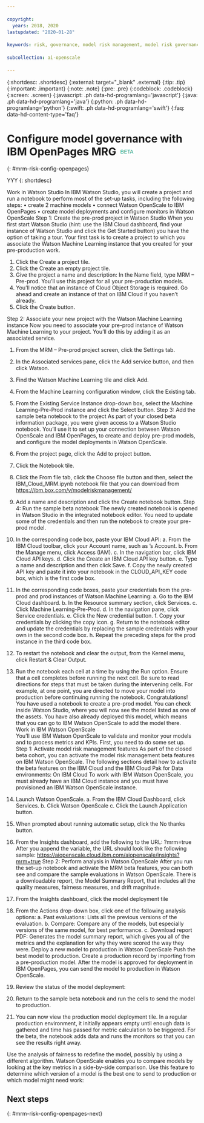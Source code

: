 ```yaml
---

copyright:
  years: 2018, 2020
lastupdated: "2020-01-28"

keywords: risk, governance, model risk management, model risk governance

subcollection: ai-openscale

---
```


{:shortdesc: .shortdesc}
{:external: target="_blank" .external}
{:tip: .tip}
{:important: .important}
{:note: .note}
{:pre: .pre}
{:codeblock: .codeblock}
{:screen: .screen}
{:javascript: .ph data-hd-programlang='javascript'}
{:java: .ph data-hd-programlang='java'}
{:python: .ph data-hd-programlang='python'}
{:swift: .ph data-hd-programlang='swift'}
{:faq: data-hd-content-type='faq'}

# Configure model governance with IBM OpenPages MRG ![beta tag](images/beta.png)
{: #mrm-risk-config-openpages}

YYY
{: shortdesc}

  Work in Watson Studio
In IBM Watson Studio, you will create a project and run a notebook to perform most of the set-up tasks, including the following steps:
•	create 2 machine models
•	connect Watson OpenScale to IBM OpenPages
•	create model deployments and configure monitors in Watson OpenScale
Step 1: Create the pre-prod project in Watson Studio
When you first start Watson Studio (hint: use the IBM Cloud dashboard, find your instance of Watson Studio and click the Get Started button) you have the option of taking a tour. Your first task is to create a project to which you associate the Watson Machine Learning instance that you created for your pre-production work.
1.	Click the Create a project tile.
2.	Click the Create an empty project tile. 
3.	Give the project a name and description: In the Name field, type MRM – Pre-prod. You’ll use this project for all your pre-production models. 
4.	You’ll notice that an instance of Cloud Object Storage is required. Go ahead and create an instance of that on IBM Cloud if you haven’t already.
5.	Click the Create button.

Step 2: Associate your new project with the Watson Machine Learning instance
Now you need to associate your pre-prod instance of Watson Machine Learning to your project. You’ll do this by adding it as an associated service.
1.	From the MRM – Pre-prod project screen, click the Settings tab.
2.	In the Associated services pane, click the Add service button, and then click Watson.
3.	Find the Watson Machine Learning tile and click Add.
4.	From the Machine Learning configuration window, click the Existing tab.
5.	From the Existing Service Instance drop-down box, select the Machine Learning-Pre-Prod instance and click the Select button.
Step 3: Add the sample beta notebook to the project
As part of your closed beta information package, you were given access to a Watson Studio notebook. You’ll use it to set up your connection between Watson OpenScale and IBM OpenPages, to create and deploy pre-prod models, and configure the model deployments in Watson OpenScale. 
1.	From the project page, click the Add to project button.
2.	Click the Notebook tile.
3.	Click the From file tab, click the Choose file button and then, select the IBM_Cloud_MRM.ipynb  notebook file that you can download from  https://ibm.box.com/v/modelriskmanagement/
4.	Add a name and description and click the Create notebook button.
Step 4: Run the sample beta notebook 
The newly created notebook is opened in Watson Studio in the integrated notebook editor. You need to update some of the credentials and then run the notebook to create your pre-prod model.
1.	In the corresponding code box, paste your IBM Cloud API:
a.	From the IBM Cloud toolbar, click your Account name, such as <Your user name>’s Account.
b.	From the Manage menu, click Access (IAM).
c.	In the navigation bar, click IBM Cloud API keys.
d.	Click the Create an IBM Cloud API key button.
e.	Type a name and description and then click Save.
f.	Copy the newly created API key and paste it into your notebook in the CLOUD_API_KEY code box, which is the first code box.
2.	In the corresponding code boxes, paste your credentials from the pre-prod and prod instances of Watson Machine Learning:
a.	Go to the IBM Cloud dashboard.
b.	In the Resource summary section, click Services.
c.	Click Machine Learning-Pre-Prod.
d.	In the navigation pane, click Service credentials.
e.	Click the New credential button.
f.	Copy your credentials by clicking the copy icon.
g.	Return to the notebook editor and update the credentials by replacing the sample credentials with your own in the second code box.
h.	Repeat the preceding steps for the prod instance in the third code box.
3.	To restart the notebook and clear the output, from the Kernel menu, click Restart & Clear Output.
4.	Run the notebook each cell at a time by using the Run option. Ensure that a cell completes before running the next cell. Be sure to read directions for steps that must be taken during the intervening cells. For example, at one point, you are directed to move your model into production before continuing running the notebook.
Congratulations! You have used a notebook to create a pre-prod model. You can check inside Watson Studio, where you will now see the model listed as one of the assets. You have also already deployed this model, which means that you can go to IBM Watson OpenScale to add the model there.  
  Work in IBM Watson OpenScale   
You’ll use IBM Watson OpenScale to validate and monitor your models and to process metrics and KPIs. First, you need to do some set up.
Step 1: Activate model risk management features
As part of the closed beta cohort, you can activate the model risk management beta features on IBM Watson OpenScale. The following sections detail how to activate the beta features on the IBM Cloud and the IBM Cloud Pak for Data environments:
On IBM Cloud
To work with IBM Watson OpenScale, you must already have an IBM Cloud instance and you must have provisioned an IBM Watson OpenScale instance.
1.	Launch Watson OpenScale.
a.	From the IBM Cloud Dashboard, click Services.
b.	Click Watson OpenScale
c.	Click the Launch Application button.
2.	When prompted about running automatic setup, click the No thanks button.
3.	From the Insights dashboard, add the following to the URL: ?mrm=true
After you append the variable, the URL should look like the following sample: https://aiopenscale.cloud.ibm.com/aiopenscale/insights?mrm=true
Step 2: Perform analysis in Watson OpenScale
After you run the set-up notebook and activate the MRM beta features, you can both see and compare the sample evaluations in Watson OpenScale. There is a downloadable report, the Model Summary Report, that includes all the quality measures, fairness measures, and drift magnitude.
1.	From the Insights dashboard, click the model deployment tile
2.	From the Actions drop-down box, click one of the following analysis options:
a.	Past evaluations: Lists all the previous versions of the evaluation. 
b.	Compare: Compare any of the models, but especially versions of the same model, for best performance.
c.	Download report PDF: Generates the model summary report, which gives you all of the metrics and the explanation for why they were scored the way they were. 
Deploy a new model to production in Watson OpenScale
Push the best model to production. Create a production record by importing from a pre-production model. After the model is approved for deployment in IBM OpenPages, you can send the model to production in Watson OpenScale. 
1.	Review the status of the model deployment:

 

2.	Return to the sample beta notebook and run the cells to send the model to production.
3.	You can now view the production model deployment tile. In a regular production environment, it initially appears empty until enough data is gathered and time has passed for metric calculation to be triggered. For the beta, the notebook adds data and runs the monitors so that you can see the results right away.

 

Use the analysis of fairness to redefine the model, possibly by using a different algorithm. 
Watson OpenScale enables you to compare models by looking at the key metrics in a side-by-side comparison. Use this feature to determine which version of a model is the best one to send to production or which model might need work:



## Next steps
{: #mrm-risk-config-openpages-next}

